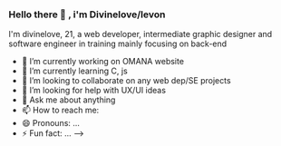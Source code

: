 ###                                     Hello there 👋 , i'm Divinelove/levon


 I'm divinelove, 21,  a web developer, intermediate graphic designer and software engineer in training mainly focusing on back-end 


- 🔭 I’m currently working on OMANA website
- 🌱 I’m currently learning C, js
- 👯 I’m looking to collaborate on any web dep/SE projects
- 🤔 I’m looking for help with UX/UI ideas
- 💬 Ask me about anything 
- 📫 How to reach me: 
- 😄 Pronouns: ...
- ⚡ Fun fact: ...
-->





